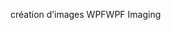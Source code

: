 <span data-ttu-id="84842-101">création d’images WPF</span><span class="sxs-lookup"><span data-stu-id="84842-101">WPF Imaging</span></span>